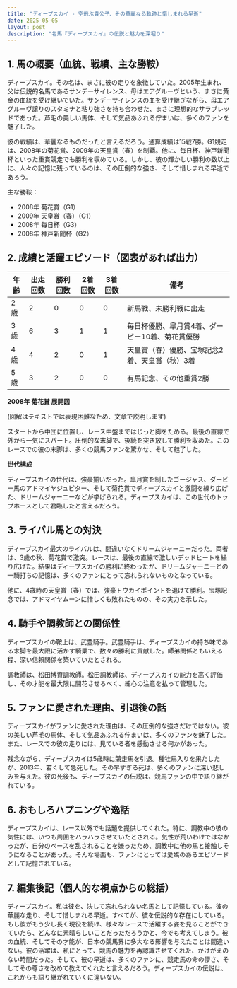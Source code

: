 ```yaml
---
title: "ディープスカイ - 空飛ぶ貴公子、その華麗なる軌跡と惜しまれる早逝"
date: 2025-05-05
layout: post
description: "名馬『ディープスカイ』の伝説と魅力を深堀り"
---
```


## 1. 馬の概要（血統、戦績、主な勝鞍）

ディープスカイ。その名は、まさに彼の走りを象徴していた。2005年生まれ、父は伝説的名馬であるサンデーサイレンス、母はエアグルーヴという、まさに黄金の血統を受け継いでいた。サンデーサイレンスの血を受け継ぎながら、母エアグルーヴ譲りのスタミナと粘り強さを持ち合わせた、まさに理想的なサラブレッドであった。芦毛の美しい馬体、そして気品あふれる佇まいは、多くのファンを魅了した。

彼の戦績は、華麗なるものだったと言えるだろう。通算成績は15戦7勝。G1競走は、2008年の菊花賞、2009年の天皇賞（春）を制覇。他に、毎日杯、神戸新聞杯といった重賞競走でも勝利を収めている。しかし、彼の輝かしい勝利の数以上に、人々の記憶に残っているのは、その圧倒的な強さ、そして惜しまれる早逝であろう。

主な勝鞍：

* 2008年 菊花賞（G1）
* 2009年 天皇賞（春）（G1）
* 2008年 毎日杯（G3）
* 2008年 神戸新聞杯（G2）


## 2. 成績と活躍エピソード（図表があれば出力）


| 年齢 | 出走回数 | 勝利回数 | 2着回数 | 3着回数 | 備考 |
|---|---|---|---|---|---|
| 2歳 | 2 | 0 | 0 | 0 | 新馬戦、未勝利戦に出走 |
| 3歳 | 6 | 3 | 1 | 1 | 毎日杯優勝、皐月賞4着、ダービー10着、菊花賞優勝 |
| 4歳 | 4 | 2 | 0 | 1 | 天皇賞（春）優勝、宝塚記念2着、天皇賞（秋）3着 |
| 5歳 | 3 | 2 | 0 | 0 | 有馬記念、その他重賞2勝 |

**2008年 菊花賞 展開図**

(図解はテキストでは表現困難なため、文章で説明します)

スタートから中団に位置し、レース中盤まではじっと脚をためる。最後の直線で外から一気にスパート。圧倒的な末脚で、後続を突き放して勝利を収めた。このレースでの彼の末脚は、多くの競馬ファンを驚かせ、そして魅了した。

**世代構成**

ディープスカイの世代は、強豪揃いだった。皐月賞を制したゴージャス、ダービー馬のアドマイヤジュピター、そして菊花賞でディープスカイと激闘を繰り広げた、ドリームジャーニーなどが挙げられる。ディープスカイは、この世代のトップホースとして君臨したと言えるだろう。


## 3. ライバル馬との対決

ディープスカイ最大のライバルは、間違いなくドリームジャーニーだった。両者は、3歳の秋、菊花賞で激突。レースは、最後の直線で激しいデッドヒートを繰り広げた。結果はディープスカイの勝利に終わったが、ドリームジャーニーとの一騎打ちの記憶は、多くのファンにとって忘れられないものとなっている。

他に、4歳時の天皇賞（春）では、強豪トウカイポイントを退けて勝利。宝塚記念では、アドマイヤムーンに惜しくも敗れたものの、その実力を示した。


## 4. 騎手や調教師との関係性

ディープスカイの鞍上は、武豊騎手。武豊騎手は、ディープスカイの持ち味である末脚を最大限に活かす騎乗で、数々の勝利に貢献した。師弟関係ともいえる程、深い信頼関係を築いていたとされる。

調教師は、松田博資調教師。松田調教師は、ディープスカイの能力を高く評価し、その才能を最大限に開花させるべく、細心の注意を払って管理した。


## 5. ファンに愛された理由、引退後の話

ディープスカイがファンに愛された理由は、その圧倒的な強さだけではない。彼の美しい芦毛の馬体、そして気品あふれる佇まいは、多くのファンを魅了した。また、レースでの彼の走りには、見ている者を感動させる何かがあった。

残念ながら、ディープスカイは5歳時に競走馬を引退。種牡馬入りを果たしたが、2013年、若くして急死した。その早すぎる死は、多くのファンに深い悲しみを与えた。彼の死後も、ディープスカイの伝説は、競馬ファンの中で語り継がれている。


## 6. おもしろハプニングや逸話

ディープスカイは、レース以外でも話題を提供してくれた。特に、調教中の彼の気性には、いつも周囲をハラハラさせていたとされる。気性が荒いわけではなかったが、自分のペースを乱されることを嫌ったため、調教中に他の馬と接触しそうになることがあった。そんな場面も、ファンにとっては愛嬌のあるエピソードとして記憶されている。


## 7. 編集後記（個人的な視点からの総括）

ディープスカイ。私は彼を、決して忘れられない名馬として記憶している。彼の華麗な走り、そして惜しまれる早逝。すべてが、彼を伝説的な存在にしている。もし彼がもう少し長く現役を続け、様々なレースで活躍する姿を見ることができていたら、どんなに素晴らしいことだっただろうかと、今でも考えてしまう。彼の血統、そしてその才能が、日本の競馬界に多大なる影響を与えたことは間違いない。彼の活躍は、私にとって、競馬の魅力を再認識させてくれた、かけがえのない時間だった。そして、彼の早逝は、多くのファンに、競走馬の命の儚さ、そしてその尊さを改めて教えてくれたと言えるだろう。ディープスカイの伝説は、これからも語り継がれていくに違いない。
